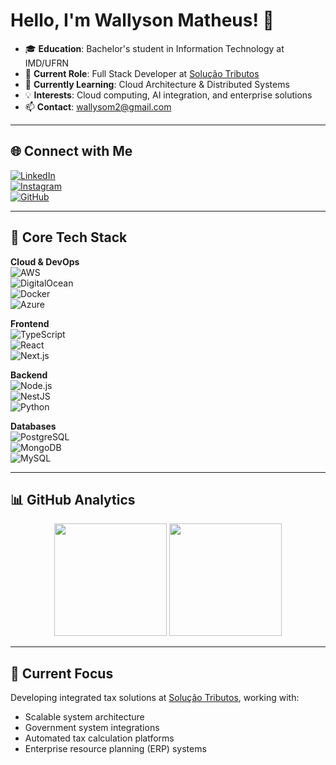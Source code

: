 # Hello, I'm Wallyson Matheus! 👋

- 🎓 **Education**: Bachelor's student in Information Technology at IMD/UFRN  
- 💼 **Current Role**: Full Stack Developer at [Solução Tributos](https://site.sigest.online)  
- 🌱 **Currently Learning**: Cloud Architecture & Distributed Systems  
- 💡 **Interests**: Cloud computing, AI integration, and enterprise solutions  
- 📫 **Contact**: [wallysom2@gmail.com](mailto:wallysom2@gmail.com)  

---

## 🌐 Connect with Me  
[![LinkedIn](https://img.shields.io/badge/LinkedIn-0077B5?style=for-the-badge&logo=linkedin&logoColor=white)](https://www.linkedin.com/in/wallysom2/)  
[![Instagram](https://img.shields.io/badge/Instagram-E4405F?style=for-the-badge&logo=instagram&logoColor=white)](https://instagram.com/matheu_oliv3ira)  
[![GitHub](https://img.shields.io/badge/GitHub-100000?style=for-the-badge&logo=github&logoColor=white)](https://github.com/wallysom2)  

---

## 🚀 Core Tech Stack  
**Cloud & DevOps**  
![AWS](https://img.shields.io/badge/AWS-232F3E?style=for-the-badge&logo=amazon-aws&logoColor=white)  
![DigitalOcean](https://img.shields.io/badge/DigitalOcean-0080FF?style=for-the-badge&logo=digitalocean&logoColor=white)  
![Docker](https://img.shields.io/badge/Docker-2496ED?style=for-the-badge&logo=docker&logoColor=white)  
![Azure](https://img.shields.io/badge/Azure-0089D6?style=for-the-badge&logo=microsoft-azure&logoColor=white)  

**Frontend**  
![TypeScript](https://img.shields.io/badge/TypeScript-3178C6?style=for-the-badge&logo=typescript&logoColor=white)  
![React](https://img.shields.io/badge/React-20232A?style=for-the-badge&logo=react&logoColor=61DAFB)  
![Next.js](https://img.shields.io/badge/Next.js-000000?style=for-the-badge&logo=nextdotjs&logoColor=white)  

**Backend**  
![Node.js](https://img.shields.io/badge/Node.js-339933?style=for-the-badge&logo=nodedotjs&logoColor=white)  
![NestJS](https://img.shields.io/badge/NestJS-E0234E?style=for-the-badge&logo=nestjs&logoColor=white)  
![Python](https://img.shields.io/badge/Python-3776AB?style=for-the-badge&logo=python&logoColor=white)  

**Databases**  
![PostgreSQL](https://img.shields.io/badge/PostgreSQL-4169E1?style=for-the-badge&logo=postgresql&logoColor=white)  
![MongoDB](https://img.shields.io/badge/MongoDB-47A248?style=for-the-badge&logo=mongodb&logoColor=white)  
![MySQL](https://img.shields.io/badge/MySQL-4479A1?style=for-the-badge&logo=mysql&logoColor=white)  

---

## 📊 GitHub Analytics  

<div align="center">  
  <img height="180em" src="https://github-readme-stats.vercel.app/api?username=wallysom2&show_icons=true&theme=dracula&include_all_commits=true&count_private=true"/>  
  <img height="180em" src="https://github-readme-stats.vercel.app/api/top-langs/?username=wallysom2&layout=compact&theme=dracula&exclude_repo=driven,repo2&langs_count=8"/>  
</div>  

---

## 💼 Current Focus  
Developing integrated tax solutions at [Solução Tributos](https://site.sigest.online), working with:  
- Scalable system architecture  
- Government system integrations  
- Automated tax calculation platforms  
- Enterprise resource planning (ERP) systems  
